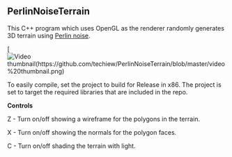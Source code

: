 ## PerlinNoiseTerrain
This C++ program which uses OpenGL as the renderer randomly generates 3D terrain using [Perlin noise](https://www.youtube.com/watch?v=8ZEMLCnn8v0).

[![Video thumbnail(https://github.com/techiew/PerlinNoiseTerrain/blob/master/video%20thumbnail.png)](https://www.youtube.com/watch?v=2FzrSvOKK-A&feature=youtu.be)

To easily compile, set the project to build for Release in x86. The project is set to target the required libraries that are included in the repo.

**Controls**

Z - Turn on/off showing a wireframe for the polygons in the terrain.

X - Turn on/off showing the normals for the polygon faces.

C - Turn on/off shading the terrain with light.
